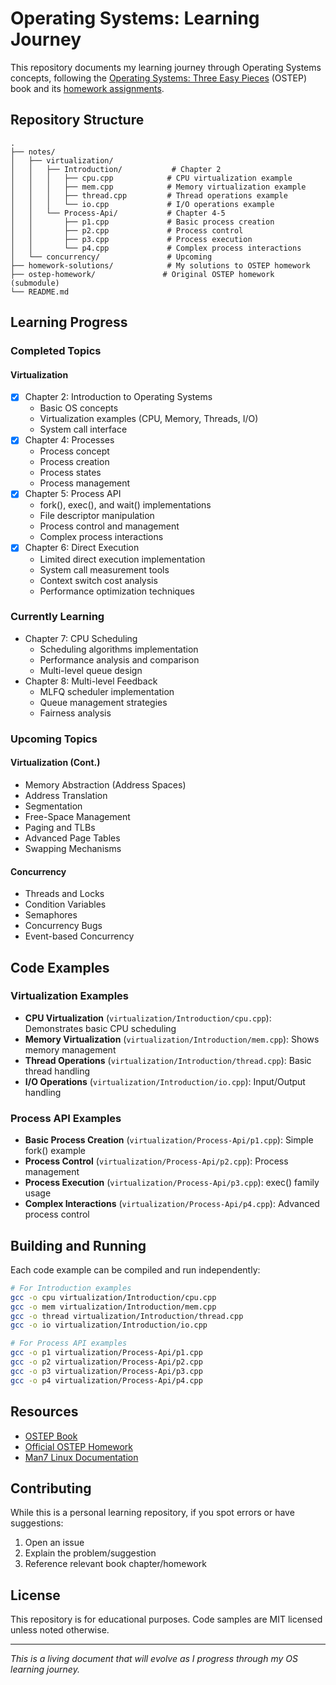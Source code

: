 # Operating Systems: Learning Journey

This repository documents my learning journey through Operating Systems concepts, following the [Operating Systems: Three Easy Pieces](http://pages.cs.wisc.edu/~remzi/OSTEP/) (OSTEP) book and its [homework assignments](https://github.com/remzi-arpacidusseau/ostep-homework).

## Repository Structure

```
.
├── notes/
│   ├── virtualization/
│   │   ├── Introduction/           # Chapter 2
│   │   │   ├── cpu.cpp            # CPU virtualization example
│   │   │   ├── mem.cpp            # Memory virtualization example
│   │   │   ├── thread.cpp         # Thread operations example
│   │   │   └── io.cpp             # I/O operations example
│   │   └── Process-Api/           # Chapter 4-5
│   │       ├── p1.cpp             # Basic process creation
│   │       ├── p2.cpp             # Process control
│   │       ├── p3.cpp             # Process execution
│   │       └── p4.cpp             # Complex process interactions
│   └── concurrency/               # Upcoming
├── homework-solutions/            # My solutions to OSTEP homework
├── ostep-homework/               # Original OSTEP homework (submodule)
└── README.md
```

## Learning Progress

### Completed Topics

#### Virtualization

- [x] Chapter 2: Introduction to Operating Systems
  - Basic OS concepts
  - Virtualization examples (CPU, Memory, Threads, I/O)
  - System call interface
- [x] Chapter 4: Processes
  - Process concept
  - Process creation
  - Process states
  - Process management
- [x] Chapter 5: Process API
  - fork(), exec(), and wait() implementations
  - File descriptor manipulation
  - Process control and management
  - Complex process interactions
- [x] Chapter 6: Direct Execution
  - Limited direct execution implementation
  - System call measurement tools
  - Context switch cost analysis
  - Performance optimization techniques

### Currently Learning

- Chapter 7: CPU Scheduling
  - Scheduling algorithms implementation
  - Performance analysis and comparison
  - Multi-level queue design
- Chapter 8: Multi-level Feedback
  - MLFQ scheduler implementation
  - Queue management strategies
  - Fairness analysis

### Upcoming Topics

#### Virtualization (Cont.)

- Memory Abstraction (Address Spaces)
- Address Translation
- Segmentation
- Free-Space Management
- Paging and TLBs
- Advanced Page Tables
- Swapping Mechanisms

#### Concurrency

- Threads and Locks
- Condition Variables
- Semaphores
- Concurrency Bugs
- Event-based Concurrency

## Code Examples

### Virtualization Examples

- **CPU Virtualization** (`virtualization/Introduction/cpu.cpp`): Demonstrates basic CPU scheduling
- **Memory Virtualization** (`virtualization/Introduction/mem.cpp`): Shows memory management
- **Thread Operations** (`virtualization/Introduction/thread.cpp`): Basic thread handling
- **I/O Operations** (`virtualization/Introduction/io.cpp`): Input/Output handling

### Process API Examples

- **Basic Process Creation** (`virtualization/Process-Api/p1.cpp`): Simple fork() example
- **Process Control** (`virtualization/Process-Api/p2.cpp`): Process management
- **Process Execution** (`virtualization/Process-Api/p3.cpp`): exec() family usage
- **Complex Interactions** (`virtualization/Process-Api/p4.cpp`): Advanced process control

## Building and Running

Each code example can be compiled and run independently:

```bash
# For Introduction examples
gcc -o cpu virtualization/Introduction/cpu.cpp
gcc -o mem virtualization/Introduction/mem.cpp
gcc -o thread virtualization/Introduction/thread.cpp
gcc -o io virtualization/Introduction/io.cpp

# For Process API examples
gcc -o p1 virtualization/Process-Api/p1.cpp
gcc -o p2 virtualization/Process-Api/p2.cpp
gcc -o p3 virtualization/Process-Api/p3.cpp
gcc -o p4 virtualization/Process-Api/p4.cpp
```

## Resources

- [OSTEP Book](http://pages.cs.wisc.edu/~remzi/OSTEP/)
- [Official OSTEP Homework](https://github.com/remzi-arpacidusseau/ostep-homework)
- [Man7 Linux Documentation](https://man7.org/)

## Contributing

While this is a personal learning repository, if you spot errors or have suggestions:

1. Open an issue
2. Explain the problem/suggestion
3. Reference relevant book chapter/homework

## License

This repository is for educational purposes. Code samples are MIT licensed unless noted otherwise.

---

_This is a living document that will evolve as I progress through my OS learning journey._
